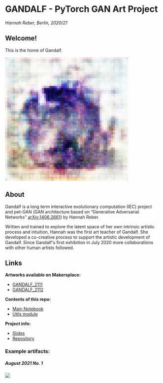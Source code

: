 # GANDALF - PyTorch GAN Art Project

_Hannah Reber, Berlin, 2020/21_

## Welcome!
This is the home of Gandalf.

![](https://github.com/hannahaih/Project_GANDALF/blob/main/gifs/gandalf1.gif)


## About

Gandalf is a long term interactive evolutionary computation (IEC) project and pet-GAN (GAN architecture based on “Generative Adversarial Networks” [arXiv:1406.2661](https://papers.nips.cc/paper/5423-generative-adversarial-nets.pdf)) by Hannah Reber.

Written and trained to explore the latent space of her own intrinsic artistic process and intuition, Hannah was the first art teacher of Gandalf. She developed a co-creative process to support the artistic development of Gandalf. Since Gandalf's first exhibition in July 2020 more collaborations with other human artists followed. 


## Links

**Artworks available on Makersplace:**
- [GANDALF_2111](https://makersplace.com/hai/gandalf_2111-1-of-1-44402/)
- [GANDALF_2112](https://makersplace.com/hai/gandalf_2112-1-of-1-44669/)

**Contents of this repo:**
- [Main Notebook](https://github.com/hannahaih/Project_GANDALF/blob/main/gandalfs_main_nb.ipynb)
- [Utils module](https://github.com/hannahaih/Project_GANDALF/blob/main/gandalfs_tools.py)

**Project info:**
- [Slides](https://docs.google.com/presentation/d/1mHoXyQtSCE_kiChOERCEBBLBbHhAH3XoZRZxUVj2kP0/edit?usp=sharing)  
- [Repository](https://github.com/hannahaih/Project-GANDALF.git)


### Example artifacts:

##### August 2021 No. 1

![](https://github.com/hannahaih/Project_GANDALF/blob/main/gifs/2021_August_No1.gif)

